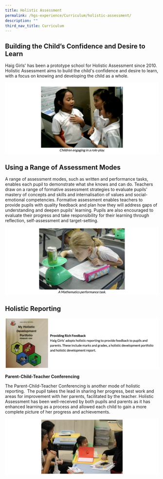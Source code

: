 ```yaml
---
title: Holistic Assessment
permalink: /hgs-experience/Curriculum/holistic-assessment/
description: ""
third_nav_title: Curriculum
---
```

## Building the Child’s Confidence and Desire to Learn


Haig Girls' has been a prototype school for Holistic Assessment since 2010. Holistic Assessment aims to build the child's confidence and desire to learn, with a focus on knowing and developing the child as a whole.   
  
![](/images/ha1.png)

## Using a Range of Assessment Modes

A range of assessment modes, such as written and performance tasks, enables each pupil to demonstrate what she knows and can do. Teachers draw on a range of formative assessment strategies to evaluate pupils' mastery of concepts and skills and internalisation of values and social-emotional competencies. Formative assessment enables teachers to provide pupils with quality feedback and plan how they will address gaps of understanding and deepen pupils' learning. Pupils are also encouraged to evaluate their progress and take responsibility for their learning through reflection, self-assessment and target-setting.  
  
![](/images/ha2.png)


Holistic Reporting
------------------

![](/images/ha3.png)
  

**Parent-Child-Teacher Conferencing**

The Parent-Child-Teacher Conferencing is another mode of holistic reporting.  The pupil takes the lead in sharing her progress, best work and areas for improvement with her parents, facilitated by the teacher. Holistic Assessment has been well-received by both pupils and parents as it has enhanced learning as a process and allowed each child to gain a more complete picture of her progress and achievements. 

![](/images/ha4.png)
